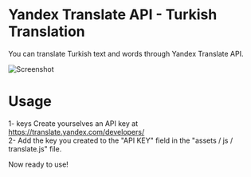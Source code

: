 # Yandex Translate API - Turkish Translation 

You can translate Turkish text and words through Yandex Translate API.

![Screenshot](https://repository-images.githubusercontent.com/191400958/1bfde180-8c7b-11e9-9a51-9f14fc6753af)


# Usage

1- keys Create yourselves an API key at https://translate.yandex.com/developers/ <br>
2- Add the key you created to the "API KEY" field in the "assets / js / translate.js" file. <br>

Now ready to use!
